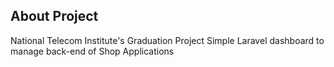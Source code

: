 
## About Project

National Telecom Institute's Graduation Project
Simple Laravel dashboard to manage back-end of Shop Applications
